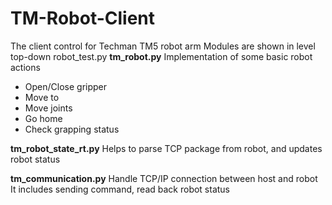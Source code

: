 # TM-Robot-Client
The client control for Techman TM5 robot arm
 Modules are shown in level top-down
robot_test.py
**tm_robot.py**
Implementation of some basic robot actions
- Open/Close gripper
- Move to
- Move joints
- Go home
- Check grapping status

**tm_robot_state_rt.py**
Helps to parse TCP package from robot, and updates robot status

**tm_communication.py**
Handle TCP/IP connection between host and robot
It includes sending command, read back robot status
